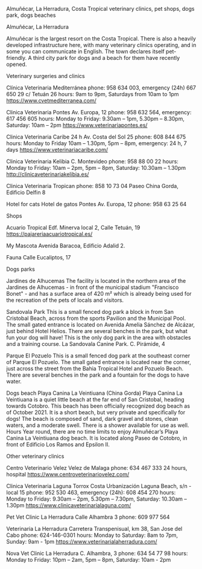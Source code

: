 Almuñécar, La Herradura, Costa Tropical veterinary clinics, pet shops, dogs park, dogs beaches

Almuñécar, La Herradura 

Almuñécar is the largest resort on the Costa Tropical. There is also a heavily developed infrastructure here, with many veterinary clinics operating, and in some you can communicate in English. The town declares itself pet-friendly. A third city park for dogs and a beach for them have recently opened. 

Veterinary surgeries and clinics

Clínica Veterinaria Mediterránea
phone: 958 634 003, emergency (24h) 667 650 29
c/ Tetuán 26
hours: 9am to 9pm, Saturdays from 10am to 1pm
https://www.cvetmediterranea.com/

Clinica Veterinaria Pontes
Av. Europa, 12
phone: 958 632 564, emergency: 617 456 605
hours: Monday to Friday: 9.30am – 1pm, 5.30pm – 8.30pm, Saturday: 10am – 2pm
https://www.veterinariapontes.es/

Clinica Veterinaria Caribe
24 h
Av. Costa del Sol 25
phone: 608 844 675
hours: Monday to Friday 10am – 1.30pm, 5pm – 8pm, emergency: 24 h, 7 days
https://www.veterinariacaribe.com/

Clinica Veterinaria Kelibia
C. Montevideo
phone: 958 88 00 22
hours: Monday to Friday: 10am – 2pm, 5pm – 8pm, Saturday: 10.30am – 1.30pm
http://clinicaveterinariakelibia.es/

Clinica Veterinaria Tropican
phone: 858 10 73 04
Paseo China Gorda, Edificio Delfin 8

Hotel for cats
Hotel de gatos Pontes
Av. Europa, 12
phone:  958 63 25 64

Shops

Acuario Tropical
Edf. Minerva local 2, Calle Tetuán, 19
https://pajareriaacuariotropical.es/

My Mascota
Avenida Baracoa, Edificio Adalid 2.

Fauna
Calle Eucaliptos, 17

Dogs parks

Jardines de Alhucemas
The facility is located in the northern area of the Jardines de Alhucemas - in front of the municipal stadium "Francisco Bonet" - and has a surface area of 420 m² which is already being used for the recreation of the pets of locals and visitors.

Sandovala Park
This is a small fenced dog park a block in from San Cristobal Beach, across from the sports Pavilion and the Municipal Pool.  The small gated entrance is located on Avenida Amelia Sánchez de Alcázar,  just behind Hotel Helios.  There are several benches in the park, but what fun your dog will have!  This is the only dog park in the area with obstacles and a training course. 
La Sandovala Canine Park. C. Pirámide, 4

Parque El Pozuelo
This is a small fenced dog park at the southeast corner of Parque El Pozuelo.  The small gated entrance is located near the corner,  just across the street from the Bahia Tropical Hotel and Pozuelo Beach.  There are several benches in the park and a fountain for the dogs to have water.

Dogs beach
Playa Canina La Veintiuana (China Gorda)
Playa Canina La Veintiuana is a quiet little beach at the far end of San Cristobal, heading towards Cotobro.  This beach has been officially recognized dog beach as of October 2021.  It is a short beach, but very private and specifically for dogs!  The beach is composed of sand, dark gravel and stones, clean waters, and a moderate swell.  There is a shower available for use as well.
Hours
Year round, there are no time limits to enjoy Almuñécar’s Playa Canina La Veintiuana dog beach.
It is located along Paseo de Cotobro, in front of Edificio Los Ramos and Epsilon II.


Other veterinary clinics

Centro Veterinario Velez
Velez de Malaga
phone: 634 467 333
24 hours, hospital
https://www.centroveterinariovelez.com/

Clinica Veterinaria Laguna
Torrox Costa
Urbanización Laguna Beach, s/n - local 15
phone: 952 530 463, emergency (24h): 608 454 270
hours: Monday to Friday: 9.30am – 2pm, 5.30pm – 7.30pm, Saturday: 10.30am – 1.30pm
https://www.clinicaveterinarialaguna.com/

Pet Vet Clinic
La Herradura
Calle Alhambra 3
phone: 609 977 564

Veterinaria La Herradura
Carretera Transpenisual, km 38, San Jose del Cabo
phone: 624-146-0301
hours: Monday to Saturday: 8am to 7pm, Sunday: 9am - 1pm
https://www.veterinarialaherradura.com/

Nova Vet Clinic La Herradura
C. Alhambra, 3
phone: 634 54 77 98
hours: Monday to Friday: 10pm – 2am, 5pm – 8pm, Saturday: 10am - 2pm

